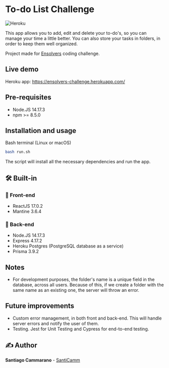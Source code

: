 # To-do List Challenge
![Heroku](https://pyheroku-badge.herokuapp.com/?app=ensolvers-challenge&style=flat)

This app allows you to add, edit and delete your to-do's, so you can manage your time a little better. You can also store your tasks in folders, in order to keep them well organized.

Project made for [Ensolvers](https://www.ensolvers.com/) coding challenge. 


## Live demo


Heroku app: https://ensolvers-challenge.herokuapp.com/

## Pre-requisites
* Node.JS 14.17.3
* npm >= 8.5.0

## Installation and usage
Bash terminal (Linux or macOS)
```bash
bash run.sh
```

The script will install all the necessary dependencies and run the app.

## 🛠️ Built-in 
### 💅 Front-end
* ReactJS 17.0.2
* Mantine 3.6.4

### 🧠 Back-end
* Node.JS 14.17.3
* Express 4.17.2
* Heroku Postgres (PostgreSQL database as a service)
* Prisma 3.9.2

## Notes
* For development purposes, the folder's name is a unique field in the database, across all users. Because of this, if we create a folder with the same name as an existing one, the server will throw an error.  

## Future improvements
* Custom error management, in both front and back-end. This will handle server errors and notify the user of them.
* Testing. Jest for Unit Testing and Cypress for end-to-end testing.

## ✍️ Author
**Santiago Cammarano** - [SantiCamm](https://github.com/SantiCamm)